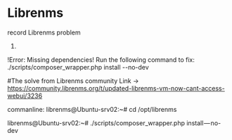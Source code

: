 # Librenms
record Librenms problem

1.

!Error: Missing dependencies! Run the following command to fix:
./scripts/composer_wrapper.php install --no-dev

#The solve from Librenms community
Link ->
https://community.librenms.org/t/updated-librenms-vm-now-cant-access-webui/3236

commanline:
librenms@Ubuntu-srv02:~# cd /opt/librenms

librenms@Ubuntu-srv02:~# ./scripts/composer_wrapper.php install — no-dev



